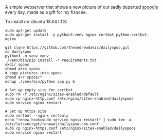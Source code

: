 A simple webserver that shows a new picture of our sadly departed [spoodle](https://en.wikipedia.org/wiki/Cockapoo) every day, made as a gift for my fiancée.

To install on Ubuntu 18.04 LTS:
```
sudo apt-get update
sudo apt-get install -y python3-venv nginx certbot python-certbot-nginx

git clone https://github.com/theandrewdavis/dailyspoo.git
cd dailyspoo
python3 -m venv venv
./venv/bin/pip install -r requirements.txt
mkdir spoos
chmod a+rx spoos
# copy pictures into spoos
chmod a+r spoos/*
nohup ./venv/bin/python app.py &

# Set up empty site for certbot
sudo rm -f /etc/nginx/sites-enabled/default
sudo cp nginx-http.conf /etc/nginx/sites-enabled/dailyspoos
sudo service nginx restart

# Set up https site
sudo certbot --nginx certonly
echo "renew_hook=sudo service ngnix restart" | sudo tee -a /etc/letsencrypt/renewal/dailyspoo.com.conf
sudo cp nginx-https.conf /etc/nginx/sites-enabled/dailyspoos
sudo service nginx restart
```
